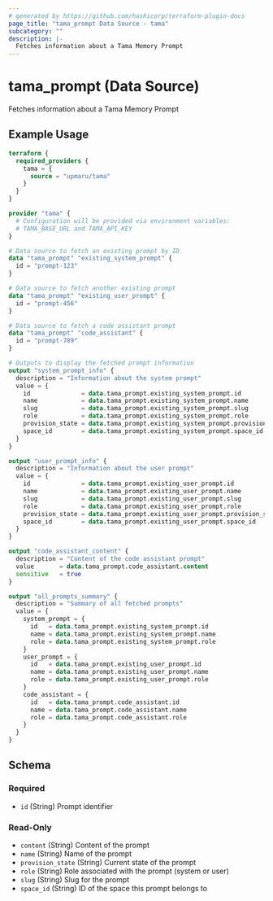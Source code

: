 ```yaml
---
# generated by https://github.com/hashicorp/terraform-plugin-docs
page_title: "tama_prompt Data Source - tama"
subcategory: ""
description: |-
  Fetches information about a Tama Memory Prompt
---
```


# tama_prompt (Data Source)

Fetches information about a Tama Memory Prompt

## Example Usage

```terraform
terraform {
  required_providers {
    tama = {
      source = "upmaru/tama"
    }
  }
}

provider "tama" {
  # Configuration will be provided via environment variables:
  # TAMA_BASE_URL and TAMA_API_KEY
}

# Data source to fetch an existing prompt by ID
data "tama_prompt" "existing_system_prompt" {
  id = "prompt-123"
}

# Data source to fetch another existing prompt
data "tama_prompt" "existing_user_prompt" {
  id = "prompt-456"
}

# Data source to fetch a code assistant prompt
data "tama_prompt" "code_assistant" {
  id = "prompt-789"
}

# Outputs to display the fetched prompt information
output "system_prompt_info" {
  description = "Information about the system prompt"
  value = {
    id              = data.tama_prompt.existing_system_prompt.id
    name            = data.tama_prompt.existing_system_prompt.name
    slug            = data.tama_prompt.existing_system_prompt.slug
    role            = data.tama_prompt.existing_system_prompt.role
    provision_state = data.tama_prompt.existing_system_prompt.provision_state
    space_id        = data.tama_prompt.existing_system_prompt.space_id
  }
}

output "user_prompt_info" {
  description = "Information about the user prompt"
  value = {
    id              = data.tama_prompt.existing_user_prompt.id
    name            = data.tama_prompt.existing_user_prompt.name
    slug            = data.tama_prompt.existing_user_prompt.slug
    role            = data.tama_prompt.existing_user_prompt.role
    provision_state = data.tama_prompt.existing_user_prompt.provision_state
    space_id        = data.tama_prompt.existing_user_prompt.space_id
  }
}

output "code_assistant_content" {
  description = "Content of the code assistant prompt"
  value       = data.tama_prompt.code_assistant.content
  sensitive   = true
}

output "all_prompts_summary" {
  description = "Summary of all fetched prompts"
  value = {
    system_prompt = {
      id   = data.tama_prompt.existing_system_prompt.id
      name = data.tama_prompt.existing_system_prompt.name
      role = data.tama_prompt.existing_system_prompt.role
    }
    user_prompt = {
      id   = data.tama_prompt.existing_user_prompt.id
      name = data.tama_prompt.existing_user_prompt.name
      role = data.tama_prompt.existing_user_prompt.role
    }
    code_assistant = {
      id   = data.tama_prompt.code_assistant.id
      name = data.tama_prompt.code_assistant.name
      role = data.tama_prompt.code_assistant.role
    }
  }
}
```

<!-- schema generated by tfplugindocs -->
## Schema

### Required

- `id` (String) Prompt identifier

### Read-Only

- `content` (String) Content of the prompt
- `name` (String) Name of the prompt
- `provision_state` (String) Current state of the prompt
- `role` (String) Role associated with the prompt (system or user)
- `slug` (String) Slug for the prompt
- `space_id` (String) ID of the space this prompt belongs to
